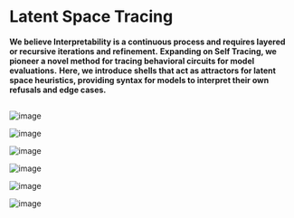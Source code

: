 # Latent Space Tracing

**We believe Interpretability is a continuous process and requires layered or recursive iterations and refinement.** **Expanding on Self Tracing, we pioneer a novel method for tracing behavioral circuits for model evaluations.** **Here, we introduce shells that act as attractors for latent space heuristics, providing syntax for models to interpret their own refusals and edge cases.**
##

![image](https://github.com/user-attachments/assets/303ce659-022f-4d0a-bfbc-025f896478f9)

![image](https://github.com/user-attachments/assets/a9af2eda-7014-42d0-b771-e7a87006b3a4)

![image](https://github.com/user-attachments/assets/bb2f597b-e581-4954-92ff-f329a5d558fb)

![image](https://github.com/user-attachments/assets/59e1fe2e-bc8f-4170-b927-d2082d6fe50b)

![image](https://github.com/user-attachments/assets/aa21b2eb-71dc-4a34-8ebc-aa92cdb8002d)

![image](https://github.com/user-attachments/assets/1e9f16f0-1750-45c0-98cf-0d8639820a61)
